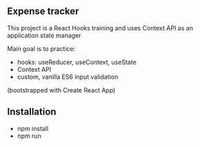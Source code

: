 ## Expense tracker

This project is a React Hooks training and uses Context API as an application state manager

Main goal is to practice:
- hooks: useReducer, useContext, useState
- Context API
- custom, vanilla ES6 input validation

(bootstrapped with Create React App)

## Installation

- npm install
- npm run